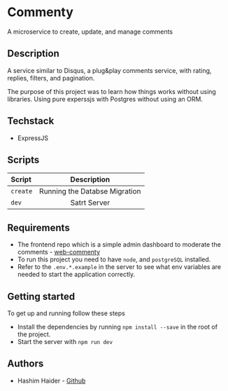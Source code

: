 # Commenty

A microservice to create, update, and manage comments

## Description

A service similar to Disqus, a plug&play comments service, with rating,
replies, filters, and pagination.

The purpose of this project was to learn how things works without using libraries. Using pure experssjs with Postgres without using an ORM.

## Techstack

- ExpressJS

## Scripts

| Script   |          Description          |
| :------- | :---------------------------: |
| `create` | Running the Databse Migration |
| `dev`    |         Satrt Server          |

## Requirements

- The frontend repo which is a simple admin dashboard to moderate the comments - [web-commenty](https://github.com/Hashim-H/web-commenty)
- To run this project you need to have `node`, and `postgreSQL` installed.
- Refer to the `.env.*.example` in the server to see what env variables are
  needed to start the application correctly.

## Getting started

To get up and running follow these steps

- Install the dependencies by running `npm install --save` in the root of the project.
- Start the server with `npm run dev`

## Authors

- Hashim Haider - [Github](https://github.com/Hashim-H)
